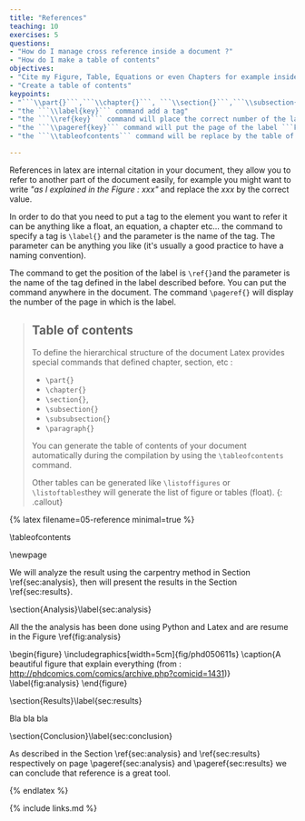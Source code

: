 ```yaml
---
title: "References"
teaching: 10
exercises: 5
questions:
- "How do I manage cross reference inside a document ?"
- "How do I make a table of contents"
objectives:
- "Cite my Figure, Table, Equations or even Chapters for example inside my document"
- "Create a table of contents"
keypoints:
- "```\\part{}```,```\\chapter{}```, ```\\section{}```,```\\subsection{}```,```\\subsubsection{}```,```\\paragraph{}``` are used to specify the hierarchical structure of the document"
- "the ```\\label{key}``` command add a tag"
- "the ```\\ref{key}``` command will place the correct number of the label ```key``` during compilation"
- "the ```\\pageref{key}``` command will put the page of the label ```key``` during compilation"
- "the ```\\tableofcontents``` command will be replace by the table of contents of the document"

---
```


References in latex are internal citation in your document, they allow you to refer to another part of the document easily, for example you might want to write _"as I explained in the Figure : xxx"_ and replace the _xxx_ by the correct value.

In order to do that you need to put a tag to the element you want to refer it can be anything like a float, an equation, a chapter etc... the command to specify a tag is ```\label{}``` and the parameter is the name of the tag. The parameter can be anything you like (it's usually a good practice to have a naming convention).

The command to get the position of the label is ```\ref{}```and the parameter is the name of the tag defined in the label described before.  You can put the command anywhere in the document. The command ```\pageref{}``` will display the number of the page in which is the label.



> ## Table of contents
> To define the hierarchical structure of the document Latex provides special commands that defined chapter, section, etc :
> * ```\part{}```
> * ```\chapter{}```
> *  ```\section{}```,
> * ```\subsection{}```
> * ```\subsubsection{}```
> * ```\paragraph{}```
>
> You can generate the table of contents of your document automatically during the compilation by using the ```\tableofcontents``` command.
>
> Other tables can be generated like ```\listoffigures``` or ```\listoftables```they will generate the list of figure or tables (float).
{: .callout}


{% latex filename=05-reference minimal=true %}

\tableofcontents

\newpage

We will analyze the result using the carpentry method in Section \ref{sec:analysis}, then will present the results in the Section \ref{sec:results}.

\section{Analysis}\label{sec:analysis}

All the the analysis has been done using Python and Latex and are resume in the Figure \ref{fig:analysis}

\begin{figure}
\includegraphics[width=5cm]{fig/phd050611s}
\caption{A beautiful figure that explain everything (from : http://phdcomics.com/comics/archive.php?comicid=1431)}
\label{fig:analysis}
\end{figure}

\section{Results}\label{sec:results}

Bla bla bla

\section{Conclusion}\label{sec:conclusion}

As described in the Section \ref{sec:analysis} and \ref{sec:results} respectively on page \pageref{sec:analysis} and \pageref{sec:results} we can conclude that reference is a great tool.

{% endlatex %}

{% include links.md %}
